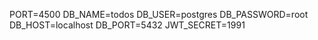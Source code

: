 PORT=4500
DB_NAME=todos
DB_USER=postgres
DB_PASSWORD=root
DB_HOST=localhost
DB_PORT=5432
JWT_SECRET=1991
